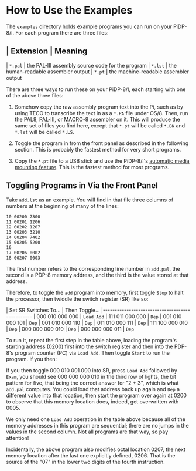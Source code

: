 # How to Use the Examples

The `examples` directory holds example programs you can run on your
PiDP-8/I. For each program there are three files:

| Extension | Meaning
-----------------------------
| `*.pal`   | the PAL-III assembly source code for the program
| `*.lst`   | the human-readable assembler output
| `*.pt`    | the machine-readable assembler output

There are three ways to run these on your PiDP-8/I, each starting with
one of the above three files:

1.  Somehow copy the raw assembly program text into the Pi, such as by
    using TECO to transcribe the text in as a `*.PA` file under OS/8.
    Then, run the PAL8, PAL-III, or MACRO-8 assembler on it. This will
    produce the same set of files you find here, except that `*.pt` will
    be called `*.BN` and `*.lst` will be called `*.LS`.

2.  Toggle the program in from the front panel as described in the
    following section. This is probably the fastest method for very
    short programs.

3.  Copy the `*.pt` file to a USB stick and use the PiDP-8/I's
    [automatic media mounting feature][1]. This is the fastest method
    for most programs.


## Toggling Programs in Via the Front Panel

Take `add.lst` as an example. You will find in that file three columns
of numbers at the beginning of many of the lines:

    10 00200 7300
    11 00201 1206
    12 00202 1207
    13 00203 3210
    14 00204 7402
    15 00205 5200
    16           
    17 00206 0002
    18 00207 0003

The first number refers to the corresponding line number in `add.pal`,
the second is a PDP-8 memory address, and the third is the value stored
at that address.

Therefore, to toggle the `add` program into memory, first toggle `Stop`
to halt the processor, then twiddle the switch register (SR) like so:

| Set SR Switches To... | Then Toggle...
|------------------------------------------------
| 000 010 000 000       | `Load Add`
| 111 011 000 000       | `Dep`
| 001 010 000 101       | `Dep`
| 001 010 000 110       | `Dep`
| 011 010 000 111       | `Dep`
| 111 100 000 010       | `Dep`
| 000 000 000 010       | `Dep`
| 000 000 000 011       | `Dep`

To run it, repeat the first step in the table above, loading the
program's starting address (0200) first into the switch register and
then into the PDP-8's program counter (PC) via `Load Add`. Then toggle
`Start` to run the program. If you then:

If you then toggle 000 010 001 000 into SR, press `Load Add` followed by
`Exam`, you should see 000 000 000 010 in the third row of lights, the
bit pattern for five, that being the correct answer for "2 + 3", which
is what `add.pal` computes. You could load that address back up again
and `Dep` a different value into that location, then start the program
over again at 0200 to observe that this memory location does, indeed,
get overwritten with 0005.

We only need one `Load Add` operation in the table above because all of
the memory addresses in this program are sequential; there are no jumps
in the values in the second column. Not all programs are that way, so
pay attention!

Incidentally, the above program also modifies octal location 0207, the
next memory location after the last one explicitly defined, 0206. That
is the source of the "07" in the lower two digits of the fourth
instruction.


[1]: http://obsolescence.wixsite.com/obsolescence/how-to-use-the-pidp-8
